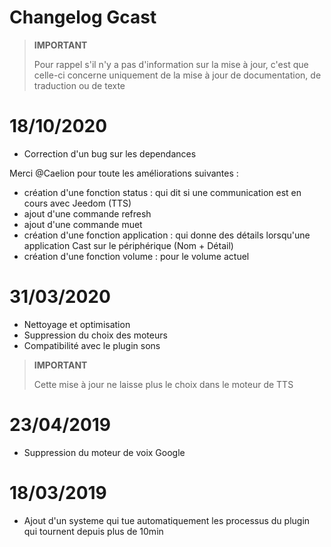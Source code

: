 # Changelog Gcast

>**IMPORTANT**
>
>Pour rappel s'il n'y a pas d'information sur la mise à jour, c'est que celle-ci concerne uniquement de la mise à jour de documentation, de traduction ou de texte

# 18/10/2020

- Correction d'un bug sur les dependances

Merci @Caelion pour toute les améliorations suivantes :

- création d'une fonction status : qui dit si une communication est en cours avec Jeedom (TTS)
- ajout d'une commande refresh
- ajout d'une commande muet
- création d'une fonction application : qui donne des détails lorsqu'une application Cast sur le périphérique (Nom + Détail)
- création d'une fonction volume : pour le volume actuel

# 31/03/2020

- Nettoyage et optimisation
- Suppression du choix des moteurs
- Compatibilité avec le plugin sons

>**IMPORTANT**
>
>Cette mise à jour ne laisse plus le choix dans le moteur de TTS


# 23/04/2019

- Suppression du moteur de voix Google

# 18/03/2019

- Ajout d'un systeme qui tue automatiquement les processus du plugin qui tournent depuis plus de 10min
